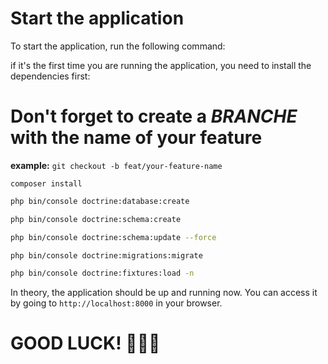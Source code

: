 # Start the application

To start the application, run the following command:

if it's the first time you are running the application, you need to install the dependencies first:


# Don't forget to create a *BRANCHE* with the name of your feature

**example:** `git checkout -b feat/your-feature-name`

`composer install`

```bash
php bin/console doctrine:database:create

php bin/console doctrine:schema:create

php bin/console doctrine:schema:update --force

php bin/console doctrine:migrations:migrate

php bin/console doctrine:fixtures:load -n
```

In theory, the application should be up and running now. You can access it by going to `http://localhost:8000` in your browser.

# GOOD LUCK! 🚀😁🥳

